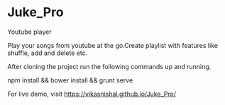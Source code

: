 # Juke_Pro
Youtube player

Play your songs from youtube at the go.Create playlist with features like shuffle, add and delete etc.

After cloning the project run the following commands up and running.

npm install && bower install && grunt serve

For live demo, visit https://vikasnishal.github.io/Juke_Pro/

